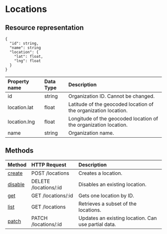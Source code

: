 # Locations

## Resource representation

```JSON5
{
  "id": string,
  "name": string
  "location": {
    "lat": float,
    "lng": float
  }
}
```

| Property name | Data Type | Description                                                      |
|:--------------|:----------|:-----------------------------------------------------------------|
| id            | string    | Organization ID. Cannot be changed.                              |
| location.lat  | float     | Latitude of the geocoded location of the organization location.  |
| location.lng  | float     | Longitude of the geocoded location of the organization location. |
| name          | string    | Organization name.                                               |

## Methods

| Method                | HTTP Request          | Description                                         |
|:----------------------|:----------------------|:----------------------------------------------------|
| [create](create.md)   | POST /locations       | Creates a location.                                 |
| [disable](disable.md) | DELETE /locations/:id | Disables an existing location.                      |
| [get](get.md)         | GET /locations/:id    | Gets one location by ID.                            |
| [list](list.md)       | GET /locations        | Retrieves a subset of the locations.                |
| [patch](patch.md)     | PATCH /locations/:id  | Updates an existing location. Can use partial data. |
